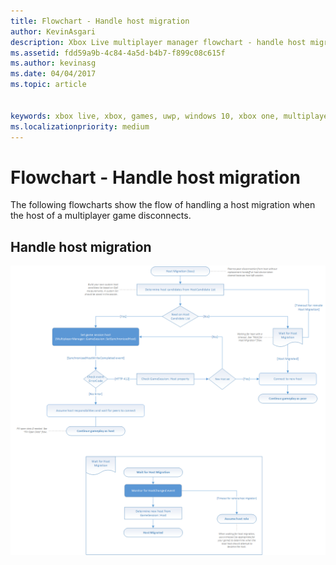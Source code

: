 ```yaml
---
title: Flowchart - Handle host migration
author: KevinAsgari
description: Xbox Live multiplayer manager flowchart - handle host migration.
ms.assetid: fdd59a9b-4c84-4a5d-b4b7-f899c08c615f
ms.author: kevinasg
ms.date: 04/04/2017
ms.topic: article


keywords: xbox live, xbox, games, uwp, windows 10, xbox one, multiplayer manager, flowchart
ms.localizationpriority: medium
---
```


# Flowchart - Handle host migration

The following flowcharts show the flow of handling a host migration when the host of a multiplayer game disconnects.

## Handle host migration

![SmartMatch matchmaking](../../../images/multiplayer/mpm-host-migration.png)
